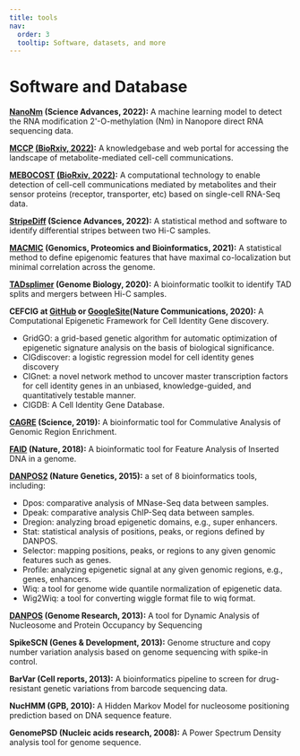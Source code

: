 ```yaml
---
title: tools
nav:
  order: 3
  tooltip: Software, datasets, and more
---
```


# <i class="fas fa-tools"></i>Software and Database


**[NanoNm](https://github.com/kaifuchenlab/NanoNm) (Science Advances, 2022):**
A machine learning model to detect the RNA modification 2'-O-methylation (Nm) in Nanopore direct RNA sequencing data.

**[MCCP](http://cbp-kfc.org/mccp) [(BioRxiv, 2022)](https://www.biorxiv.org/content/10.1101/2022.05.30.494067v1):**
A knowledgebase and web portal for accessing the landscape of metabolite-mediated cell-cell communications.


**[MEBOCOST](https://github.com/zhengrongbin/MEBOCOST) [(BioRxiv, 2022)](https://www.biorxiv.org/content/10.1101/2022.05.30.494067v1):**
A computational technology to enable detection of cell-cell communications mediated by metabolites and their sensor proteins (receptor, transporter, etc) based on single-cell RNA-Seq data.

**[StripeDiff](https://github.com/GuangyWang/stripeDiff) (Science Advances, 2022):**
A statistical method and software to identify differential stripes between two Hi-C samples.

**[MACMIC](https://github.com/bxia888/MACMIC) (Genomics, Proteomics and Bioinformatics, 2021):**
A statistical method to define epigenomic features that have maximal co-localization but minimal correlation across the genome.

**[TADsplimer](https://github.com/GuangyWang/TADsplimer) (Genome Biology, 2020):** 
A bioinformatic toolkit to identify TAD splits and mergers between Hi-C samples.

**CEFCIG at [GitHub](https://github.com/bxia888/CEFCIG) or [GoogleSite](https://sites.google.com/site/cellidentitygene/)(Nature Communications, 2020):** 
A Computational Epigenetic Framework for Cell Identity Gene discovery.
- GridGO: a grid-based genetic algorithm for automatic optimization of epigenetic signature analysis on the basis of biological significance.
- CIGdiscover: a logistic regression model for cell identity genes discovery
- CIGnet: a novel network method to uncover master transcription factors for cell identity genes in an unbiased, knowledge-guided, and quantitatively testable manner.
- CIGDB: A Cell Identity Gene Database.

**[CAGRE](https://github.com/jielv/CAGRE) (Science, 2019):**
A bioinformatic tool for Commulative Analysis of Genomic Region Enrichment.

**[FAID](https://github.com/fagisX/FAID) (Nature, 2018):**
A bioinformatic tool for Feature Analysis of Inserted DNA in a genome.


**[DANPOS2](https://sites.google.com/site/danposdoc) (Nature Genetics, 2015):**
a set of 8 bioinformatics tools, including:
- Dpos: comparative analysis of MNase-Seq data between samples.
- Dpeak: comparative analysis ChIP-Seq data between samples.
- Dregion: analyzing broad epigenetic domains, e.g., super enhancers.
- Stat: statistical analysis of positions, peaks, or regions defined by DANPOS.
- Selector: mapping positions, peaks, or regions to any given genomic features such as genes.
- Profile: analyzing epigenetic signal at any given genomic regions, e.g., genes, enhancers.
- Wiq: a tool for genome wide quantile normalization of epigenetic data.
- Wig2Wiq: a tool for converting wiggle format file to wiq format.

**[DANPOS](https://sites.google.com/site/danposdoc) (Genome Research, 2013):**
A tool for Dynamic Analysis of Nucleosome and Protein Occupancy by Sequencing

**SpikeSCN (Genes & Development, 2013):**
Genome structure and copy number variation analysis based on genome sequencing with spike-in control.

**BarVar (Cell reports, 2013):**
A bioinformatics pipeline to screen for drug-resistant genetic variations from barcode sequencing data.

**NucHMM (GPB, 2010):**
A Hidden Markov Model for nucleosome positioning prediction based on DNA sequence feature.

**GenomePSD (Nucleic acids research, 2008):**
A Power Spectrum Density analysis tool for genome sequence.
